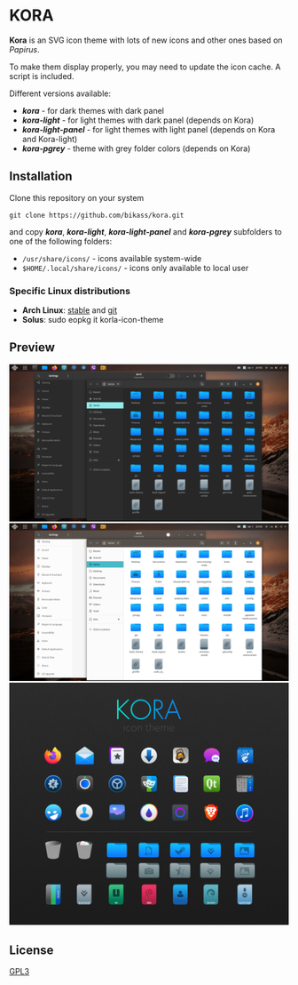 # KORA

**Kora** is an SVG icon theme with lots of new icons and other ones based on *Papirus*.

To make them display properly, you may need to update the icon cache. A script is included.

Different versions available:
* ***kora*** - for dark themes with dark panel
* ***kora-light*** - for light themes with dark panel (depends on Kora)
* ***kora-light-panel*** - for light themes with light panel (depends on Kora and Kora-light)
* ***kora-pgrey*** - theme with grey folder colors (depends on Kora)


## Installation

Clone this repository on your system

    git clone https://github.com/bikass/kora.git

and copy ***kora***, ***kora-light***, ***kora-light-panel*** and ***kora-pgrey*** subfolders to one of the following folders:

* `/usr/share/icons/` - icons available system-wide
* `$HOME/.local/share/icons/` - icons only available to local user


### Specific Linux distributions

* **Arch Linux**: [stable](https://aur.archlinux.org/packages/korla-icon-theme/) and [git](https://aur.archlinux.org/packages/korla-icon-theme-git/)
* **Solus**: sudo eopkg it korla-icon-theme


## Preview

![](im1.png)
![](im2.png)
![](korla_aps.jpg)


## License

[GPL3](https://www.gnu.org/licenses/gpl-3.0-standalone.html)
